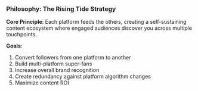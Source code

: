 ### Philosophy: The Rising Tide Strategy

**Core Principle**: Each platform feeds the others, creating a self-sustaining content ecosystem where engaged audiences discover you across multiple touchpoints.

**Goals**:

1. Convert followers from one platform to another
2. Build multi-platform super-fans
3. Increase overall brand recognition
4. Create redundancy against platform algorithm changes
5. Maximize content ROI
